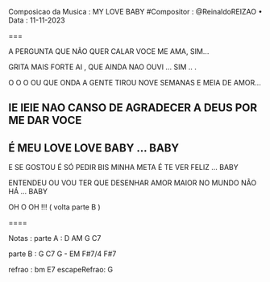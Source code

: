 
Composicao da Musica : MY LOVE BABY
#Compositor : @ReinaldoREIZAO
• Data :  11-11-2023

===

A PERGUNTA QUE NÃO QUER CALAR
VOCE ME AMA, SIM...

GRITA MAIS FORTE AI , QUE AINDA NAO OUVI ... SIM .. .

O O O OU
QUE ONDA A GENTE TIROU
NOVE SEMANAS E MEIA DE AMOR...

IE IEIE 
NAO CANSO DE AGRADECER
A DEUS POR ME DAR VOCE
---
É MEU LOVE LOVE BABY ...
BABY
---
E SE GOSTOU É SÓ PEDIR BIS
MINHA META É TE VER FELIZ ... BABY

ENTENDEU OU VOU TER QUE DESENHAR
AMOR MAIOR NO MUNDO NÃO HÁ ... BABY

OH O OH !!! 
( volta parte B )

====

Notas : 
parte A : D AM G C7

parte B : G C7 G - EM  F#7/4 F#7

refrao : bm E7 
escapeRefrao: G





